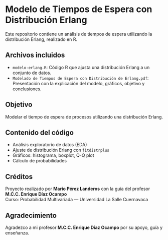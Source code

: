 # Modelo de Tiempos de Espera con Distribución Erlang

Este repositorio contiene un análisis de tiempos de espera utilizando la distribución Erlang, realizado en R.

## Archivos incluidos

- `modelo-erlang.R`: Código R que ajusta una distribución Erlang a un conjunto de datos.
- `Modelado de Tiempos de Espera con Distribución de Erlang.pdf`: Presentación con la explicación del modelo, gráficos, objetivo y conclusiones.

## Objetivo

Modelar el tiempo de espera de procesos utilizando una distribución Erlang.

## Contenido del código

- Análisis exploratorio de datos (EDA)
- Ajuste de distribución Erlang con `fitdistrplus`
- Gráficos: histograma, boxplot, Q-Q plot
- Cálculo de probabilidades

## Créditos

Proyecto realizado por **Mario Pérez Landeros** con la guía del profesor **M.C.C. Enrique Díaz Ocampo**  
Curso: Probabilídad Multivariada — Universidad La Salle Cuernavaca
 
## Agradecimiento
Agradezco a mi profesor **M.C.C. Enrique Díaz Ocampo** por su apoyo, guía y enseñanza.
